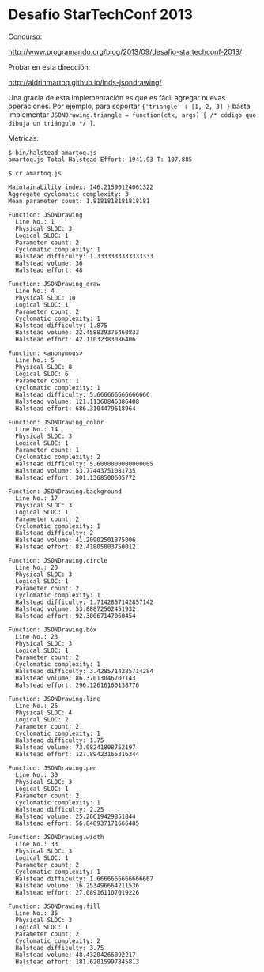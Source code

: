 Desafío StarTechConf 2013
=========================

Concurso:

  http://www.programando.org/blog/2013/09/desafio-startechconf-2013/

Probar en esta dirección:

  http://aldrinmartoq.github.io/lnds-jsondrawing/

Una gracia de esta implementación es que es fácil agregar nuevas operaciones. Por ejemplo, para soportar `{'triangle' : [1, 2, 3] }` basta implementar `JSONDrawing.triangle = function(ctx, args) { /* código que dibuja un triángulo */ }`.

Métricas:

    $ bin/halstead amartoq.js
    amartoq.js Total Halstead Effort: 1941.93 T: 107.885

    $ cr amartoq.js

    Maintainability index: 146.21590124061322
    Aggregate cyclomatic complexity: 3
    Mean parameter count: 1.8181818181818181

    Function: JSONDrawing
      Line No.: 1
      Physical SLOC: 3
      Logical SLOC: 1
      Parameter count: 2
      Cyclomatic complexity: 1
      Halstead difficulty: 1.3333333333333333
      Halstead volume: 36
      Halstead effort: 48

    Function: JSONDrawing_draw
      Line No.: 4
      Physical SLOC: 10
      Logical SLOC: 1
      Parameter count: 2
      Cyclomatic complexity: 1
      Halstead difficulty: 1.875
      Halstead volume: 22.458839376460833
      Halstead effort: 42.11032383086406

    Function: <anonymous>
      Line No.: 5
      Physical SLOC: 8
      Logical SLOC: 6
      Parameter count: 1
      Cyclomatic complexity: 1
      Halstead difficulty: 5.666666666666666
      Halstead volume: 121.11360846386408
      Halstead effort: 686.3104479618964

    Function: JSONDrawing_color
      Line No.: 14
      Physical SLOC: 3
      Logical SLOC: 1
      Parameter count: 1
      Cyclomatic complexity: 2
      Halstead difficulty: 5.6000000000000005
      Halstead volume: 53.77443751081735
      Halstead effort: 301.1368500605772

    Function: JSONDrawing.background
      Line No.: 17
      Physical SLOC: 3
      Logical SLOC: 1
      Parameter count: 2
      Cyclomatic complexity: 1
      Halstead difficulty: 2
      Halstead volume: 41.20902501875006
      Halstead effort: 82.41805003750012

    Function: JSONDrawing.circle
      Line No.: 20
      Physical SLOC: 3
      Logical SLOC: 1
      Parameter count: 2
      Cyclomatic complexity: 1
      Halstead difficulty: 1.7142857142857142
      Halstead volume: 53.88872502451932
      Halstead effort: 92.38067147060454

    Function: JSONDrawing.box
      Line No.: 23
      Physical SLOC: 3
      Logical SLOC: 1
      Parameter count: 2
      Cyclomatic complexity: 1
      Halstead difficulty: 3.4285714285714284
      Halstead volume: 86.37013046707143
      Halstead effort: 296.12616160138776

    Function: JSONDrawing.line
      Line No.: 26
      Physical SLOC: 4
      Logical SLOC: 2
      Parameter count: 2
      Cyclomatic complexity: 1
      Halstead difficulty: 1.75
      Halstead volume: 73.08241808752197
      Halstead effort: 127.89423165316344

    Function: JSONDrawing.pen
      Line No.: 30
      Physical SLOC: 3
      Logical SLOC: 1
      Parameter count: 2
      Cyclomatic complexity: 1
      Halstead difficulty: 2.25
      Halstead volume: 25.26619429851844
      Halstead effort: 56.848937171666485

    Function: JSONDrawing.width
      Line No.: 33
      Physical SLOC: 3
      Logical SLOC: 1
      Parameter count: 2
      Cyclomatic complexity: 1
      Halstead difficulty: 1.6666666666666667
      Halstead volume: 16.253496664211536
      Halstead effort: 27.089161107019226

    Function: JSONDrawing.fill
      Line No.: 36
      Physical SLOC: 3
      Logical SLOC: 1
      Parameter count: 2
      Cyclomatic complexity: 2
      Halstead difficulty: 3.75
      Halstead volume: 48.43204266092217
      Halstead effort: 181.62015997845813

